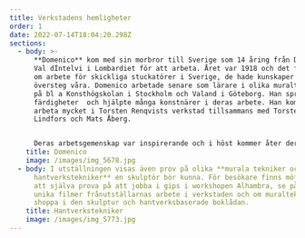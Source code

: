 ```yaml
---
title: Verkstadens hemligheter
order: 1
date: 2022-07-14T18:04:20.298Z
sections:
  - body: >-
      **Domenico** kom med sin morbror till Sverige som 14 åring från Dizzasco,
      Val dÍntelvi i Lombardiet för att arbeta. Året var 1918 och det fanns gott
      om arbete för skickliga stuckatörer i Sverige, de hade kunskaper som
      översteg våra. Domenico arbetade senare som lärare i olika muraltekniker
      på bl a Konsthögskolan i Stockholm och Valand i Göteborg. Han spred sina
      färdigheter  och hjälpte många konstnärer i deras arbete. Han kom att
      arbeta mycket i Torsten Renqvists verkstad tillsammans med Torsten, Evert
      Lindfors och Mats Åberg.


      Deras arbetsgemenskap var inspirerande och i höst kommer åter deras arbeten att finnas under samma verkstadstak. En unik utställning ni inte får missa!
    title: Domenico
    image: /images/img_5678.jpg
  - body: I utställningen visas även prov på olika **murala tekniker och andra
      hantverkstekniker** en skulptör bör kunna. För besökare finns möjlighet
      att själva prova på att jobba i gips i workshopen Alhambra, se på våra
      unika filmer frånutställarnas arbete i verkstaden och om muraltekniker och
      shoppa i den skulptur och hantverksbaserade boklådan.
    title: Hantverkstekniker
    image: /images/img_5773.jpg
---
```

